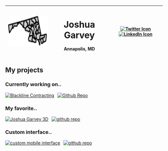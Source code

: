 <div align="center" width="full" height="fit">

| **<img src="/images/md.svg" alt="Profile Image" width="auto" height="100">** | <h1> Joshua Garvey</h1><p>Annapolis, MD</p> | [![Twitter Icon](https://img.shields.io/badge/-Twitter-1DA1F2?style=flat-square&logo=twitter&logoColor=white)](https://twitter.com/joshuagarvey) [![LinkedIn Icon](https://img.shields.io/badge/-LinkedIn-0077B5?style=flat-square&logo=linkedin&logoColor=white)](https://www.linkedin.com/in/josh-garvey/) |
| ---------------------------------------------------------------------------- | ------------------------------------------- | ------------------------------------------------------------------------------------------------------------------------------------------------------------------------------------------------------------------------------------------------------------------------------------------------------------ |

</div>

## My projects

### Currently working on..

<div align="left">
  <div style="display: flex; align-items: left; justify-content: between; text-align: center;">
  <a rel="noopener noreferrer" href="https://blackline.joshuagarvey.com/">
    <img src="https://i.imgur.com/4vIR4RL.png" alt="Blackline Contracting" width="90%" style="margin-right: 10px;"> 
    </a>
    <a rel="noopener noreferrer" href="https://github.com/Jgar514/blacklinecontracting.com/tree/beta">
    <img src="https://i.imgur.com/J6LeoUb.png" alt="Github Repo" width="6%"> 
    </a>
  </div>
</div>

### My favorite..

<div align="left">
  <div style="display: flex; align-items: left; justify-content: between; text-align: center;">
  <a rel="noopener noreferrer" href="https://joshuagarvey.com/" target="_blank">
    <img src="https://i.imgur.com/euEDKsN.png" alt="Joshua Garvey 3D" width="90%" style="margin-right: 10px;"> 
    </a>
    <a rel="noopener noreferrer" href="https://github.com/Jgar514/JoshandEllie#readme" target="_blank">
    <img src="https://i.imgur.com/J6LeoUb.png" alt="github repo" width="6%">
    </a> 
  </div>
</div>

### Custom interface..

<div align="left">
  <div style="display: flex; align-items: left; justify-content: between; text-align: center;">
  <a rel="noopener noreferrer" href="https://ui.joshuagarvey.com/" target="_blank">
    <img src="https://i.imgur.com/TLtDi27.png" alt="custom mobile interface" width="90%" style="margin-right: 10px;"> </a><!-- Adjust the width and margin as needed --> <a rel="noopener noreferrer" href="https://github.com/Jgar514/mobileUI_subdomain_netlify/blob/main/README.md" target="_blank">
    <img src="https://i.imgur.com/J6LeoUb.png" alt="github repo" width="6%"> </a>
  </div>
</div>

